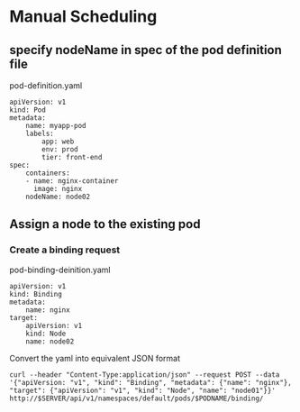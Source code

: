 # Manual Scheduling
## specify nodeName in spec of the pod definition file
pod-definition.yaml
```
apiVersion: v1
kind: Pod
metadata:
    name: myapp-pod
    labels:
        app: web
        env: prod
        tier: front-end
spec:
    containers:
    - name: nginx-container
      image: nginx
    nodeName: node02
```
## Assign a node to the existing pod
### Create a binding request
pod-binding-deinition.yaml
```
apiVersion: v1
kind: Binding
metadata:
    name: nginx
target:
    apiVersion: v1
    kind: Node
    name: node02
```
Convert the yaml into equivalent JSON format
```
curl --header "Content-Type:application/json" --request POST --data '{"apiVersion: "v1", "kind": "Binding", "metadata": {"name": "nginx"}, "target": {"apiVersion": "v1", "kind": "Node", "name": "node01"}}' http://$SERVER/api/v1/namespaces/default/pods/$PODNAME/binding/
```